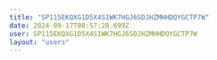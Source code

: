 ```yaml
---
title: "SP115EKQXG1D5X4S1WK7HGJ6SDJHZMHHDQYGCTP7W"
date: 2024-09-17T08:57:28.699Z
user: SP115EKQXG1D5X4S1WK7HGJ6SDJHZMHHDQYGCTP7W
layout: "users"
---
```

    
